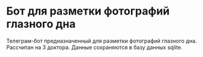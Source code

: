 # Бот для разметки фотографий глазного дна

Телеграм-бот предназначенный для разметки фотографий глазного дна. Рассчитан на 3 доктора. Данные сохраняются в базу данных sqlite.
